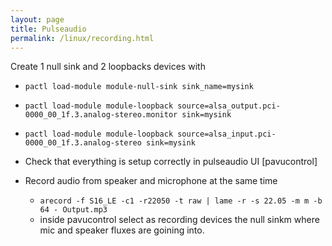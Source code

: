 ```yaml
---
layout: page
title: Pulseaudio 
permalink: /linux/recording.html
---
```


Create 1 null sink and 2 loopbacks devices with
- `pactl load-module module-null-sink sink_name=mysink`
- `pactl load-module module-loopback source=alsa_output.pci-0000_00_1f.3.analog-stereo.monitor sink=mysink`
- `pactl load-module module-loopback source=alsa_input.pci-0000_00_1f.3.analog-stereo sink=mysink`

- Check that everything is setup correctly in pulseaudio UI [pavucontrol]
- Record audio from speaker and microphone at the same time
	- `arecord -f S16_LE -c1 -r22050 -t raw | lame -r -s 22.05 -m m -b 64 - Output.mp3`
	- inside pavucontrol select as recording devices the null sinkm where mic and speaker fluxes are goining into.
